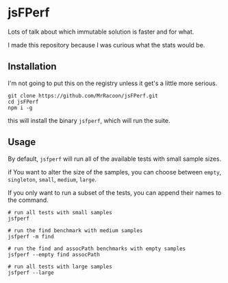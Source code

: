 jsFPerf
=======

Lots of talk about which immutable solution is faster and for what.

I made this repository because I was curious what the stats would be.


Installation
------------

I'm not going to put this on the registry unless it get's a little more serious.

```shell
git clone https://github.com/MrRacoon/jsFPerf.git
cd jsFPerf
npm i -g
```

this will install the binary `jsfperf`, which will run the suite.

Usage
-----

By default, `jsfperf` will run all of the available tests with small sample
sizes.

if You want to alter the size of the samples, you can choose between `empty`, `singleton`, `small`, `medium`, `large`.

If you only want to run a subset of the tests, you can append their names to the command.

```shell
# run all tests with small samples
jsfperf

# run the find benchmark with medium samples
jsfperf -m find

# run the find and assocPath benchmarks with empty samples
jsfperf --empty find assocPath

# run all tests with large samples
jsfperf --large
```
